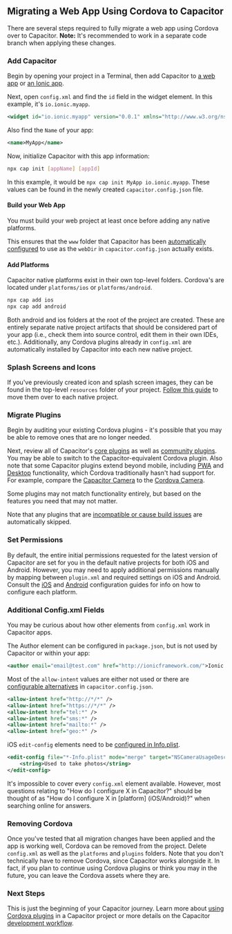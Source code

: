 ## Migrating a Web App Using Cordova to Capacitor

There are several steps required to fully migrate a web app using Cordova over to Capacitor. **Note:** It's recommended to work in a separate code branch when applying these changes.

### Add Capacitor

Begin by opening your project in a Terminal, then add Capacitor to [a web app](/docs/getting-started) or [an Ionic app](/docs/with-ionic). 

Next, open `config.xml` and find the `id` field in the widget element. In this example, it's `io.ionic.myapp`.

```xml
<widget id="io.ionic.myapp" version="0.0.1" xmlns="http://www.w3.org/ns/widgets" xmlns:cdv="http://cordova.apache.org/ns/1.0">
```

Also find the `Name` of your app:

```xml
<name>MyApp</name>
```

Now, initialize Capacitor with this app information:

```bash
npx cap init [appName] [appId]
```

In this example, it would be `npx cap init MyApp io.ionic.myapp`. These values can be found in the newly created `capacitor.config.json` file.

#### Build your Web App
You must build your web project at least once before adding any native platforms.

This ensures that the `www` folder that Capacitor has been [automatically configured](/docs/basics/configuring-your-app/) to use as the `webDir` in `capacitor.config.json` actually exists.

#### Add Platforms

Capacitor native platforms exist in their own top-level folders. Cordova's are located under `platforms/ios` or `platforms/android`.

```bash
npx cap add ios
npx cap add android
```

Both android and ios folders at the root of the project are created. These are entirely separate native project artifacts that should be considered part of your app (i.e., check them into source control, edit them in their own IDEs, etc.). Additionally, any Cordova plugins already in `config.xml` are automatically installed by Capacitor into each new native project.

### Splash Screens and Icons

If you've previously created icon and splash screen images, they can be found in the top-level `resources` folder of your project. [Follow this guide](https://www.joshmorony.com/adding-icons-splash-screens-launch-images-to-capacitor-projects/) to move them over to each native project.

### Migrate Plugins

Begin by auditing your existing Cordova plugins - it's possible that you may be able to remove ones that are no longer needed. 

Next, review all of Capacitor's [core plugins](/docs/apis) as well as [community plugins](/docs/community/plugins). You may be able to switch to the Capacitor-equivalent Cordova plugin. Also note that some Capacitor plugins extend beyond mobile, including [PWA](/docs/web) and [Desktop](/docs/electron/) functionality, which Cordova traditionally hasn't had support for. For example, compare the [Capacitor Camera](/docs/apis/camera) to the [Cordova Camera](https://github.com/apache/cordova-plugin-camera).

Some plugins may not match functionality entirely, but based on the features you need that may not matter.

Note that any plugins that are [incompatible or cause build issues](/docs/cordova/known-incompatible-plugins) are automatically skipped.

### Set Permissions

By default, the entire initial permissions requested for the latest version of Capacitor are set for you in the default native projects for both iOS and Android. However, you may need to apply additional permissions manually by mapping between `plugin.xml` and required settings on iOS and Android. Consult the [iOS](/docs/ios/configuration) and [Android](/docs/android/configuration) configuration guides for info on how to configure each platform.

### Additional Config.xml Fields

You may be curious about how other elements from `config.xml` work in Capacitor apps.

The Author element can be configured in `package.json`, but is not used by Capacitor or within your app:

```xml
<author email="email@test.com" href="http://ionicframework.com/">Ionic Framework Team</author>
```

Most of the `allow-intent` values are either not used or there are [configurable alternatives](/docs/basics/configuring-your-app/) in `capacitor.config.json`.

```xml
<allow-intent href="http://*/*" />
<allow-intent href="https://*/*" />
<allow-intent href="tel:*" />
<allow-intent href="sms:*" />
<allow-intent href="mailto:*" />
<allow-intent href="geo:*" />
```

iOS `edit-config` elements need to be [configured in Info.plist](/docs/ios/configuration).

```xml
<edit-config file="*-Info.plist" mode="merge" target="NSCameraUsageDescription">
    <string>Used to take photos</string>
</edit-config>
```

It's impossible to cover every `config.xml` element available. However, most questions relating to "How do I configure X in Capacitor?" should be thought of as "How do I configure X in [platform] (iOS/Android)?" when searching online for answers.

### Removing Cordova

Once you've tested that all migration changes have been applied and the app is working well, Cordova can be removed from the project. Delete `config.xml` as well as the `platforms` and `plugins` folders. Note that you don't technically have to remove Cordova, since Capacitor works alongside it. In fact, if you plan to continue using Cordova plugins or think you may in the future, you can leave the Cordova assets where they are.

### Next Steps

This is just the beginning of your Capacitor journey. Learn more about [using Cordova plugins](/docs/cordova/using-cordova-plugins) in a Capacitor project or more details on the Capacitor [development workflow](/docs/basics/workflow).